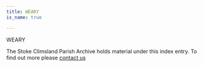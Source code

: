 ```yaml
---
title: WEARY
is_name: true

---
```


WEARY


The Stoke Climsland Parish Archive holds material under this index entry. To find out more please [contact us](/contact/)
